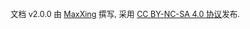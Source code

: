 <br>

<span style="font-size:0.9em">文档 v2.0.0 由 [MaxXing](https://github.com/MaxXSoft) 撰写, 采用 [CC BY-NC-SA 4.0 协议](http://creativecommons.org/licenses/by-nc-sa/4.0/)发布.<span>
